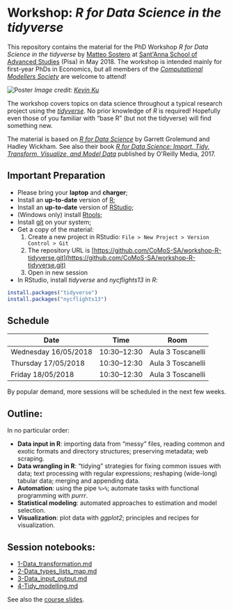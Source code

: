 # Workshop: *R for Data Science in the tidyverse*

This repository contains the material for the PhD Workshop *R for Data Science in the tidyverse* by [Matteo Sostero](https://matteosostero.com) at [Sant'Anna School of Advanced Studies](https://www.santannapisa.it/it/istituto/economia/complexity-modellers-society-comos) (Pisa) in May 2018.
The workshop is intended mainly for first-year PhDs in Economics, but all members of the [*Computational Modellers Society*](https://www.santannapisa.it/it/istituto/economia/complexity-modellers-society-comos) are welcome to attend!

![Poster](https://images.pexels.com/photos/577585/pexels-photo-577585.jpeg?cs=srgb&dl=coding-computer-data-577585.jpg&fm=jpg)
*Image credit: [Kevin Ku](https://www.pexels.com/@kevin-ku-92347)*

The workshop covers topics on data science throughout a typical research project using the [*tidyverse*](https://www.tidyverse.org/). No prior knowledge of *R* is required! Hopefully even those of you familiar with “base R” (but not the tidyverse) will find something new.

The material is based on [*R for Data Science*](http://r4ds.had.co.nz/index.html) by Garrett Grolemund and Hadley Wickham.
See also their book [*R for Data Science: Import, Tidy, Transform, Visualize, and Model Data*](https://www.amazon.it/dp/1491910399) published by O'Reilly Media, 2017.


## Important Preparation

* Please bring your **laptop** and **charger**;
* Install an **up-to-date** version of [R](https://cran.r-project.org/);
* Install an **up-to-date** version of [RStudio](https://www.rstudio.com/products/rstudio/download/#download);
* (Windows only) install [Rtools](https://cran.r-project.org/bin/windows/Rtools/);
* Install [git](https://git-scm.com/download/) on your system;
* Get a copy of the material:
    1. Create a new project in RStudio: `File > New Project > Version Control > Git`
    2. The repository URL is [https://github.com/CoMoS-SA/workshop-R-tidyverse.git](https://github.com/CoMoS-SA/workshop-R-tidyverse.git)
    3. Open in new session
* In RStudio, install *tidyverse* and *nycflights13* in *R*:
```R
install.packages("tidyverse")
install.packages("nycflights13")
```


## Schedule

Date                 | Time        | Room              
--                   | --          | --                
Wednesday 16/05/2018 | 10:30–12:30 | Aula 3 Toscanelli 
Thursday 17/05/2018  | 10:30–12:30 | Aula 3 Toscanelli 
Friday 18/05/2018    | 10:30–12:30 | Aula 3 Toscanelli 

By popular demand, more sessions will be scheduled in the next few weeks.


## Outline:

In no particular order:

* **Data input in R**: importing data from “messy” files, reading common and exotic formats and directory structures; preserving metadata; web scraping.
* **Data wrangling in R**: “tidying” strategies for fixing common issues with data; text processing with regular expressions; reshaping (wide-long) tabular data; merging and appending data.
* **Automation**: using the pipe `%>%`;  automate tasks with functional programming with *purrr*.
* **Statistical modeling**: automated approaches to estimation and model selection.
* **Visualization**: plot data with *ggplot2*; principles and recipes for visualization.


## Session notebooks:

* [1-Data_transformation.md](https://github.com/CoMoS-SA/workshop-R-tidyverse/blob/master/notebooks/1-Data_transformation.md)
* [2-Data_types_lists_map.md](https://github.com/CoMoS-SA/workshop-R-tidyverse/blob/master/notebooks/2-Data_types_lists_map.md)
* [3-Data_input_output.md](https://github.com/CoMoS-SA/workshop-R-tidyverse/blob/master/notebooks/3-Data_input_output.md)
* [4-Tidy_modelling.md](https://github.com/CoMoS-SA/workshop-R-tidyverse/blob/master/notebooks/4-Tidy_modelling.md)

See also the [course slides](https://github.com/CoMoS-SA/workshop-R-tidyverse/blob/master/Slides%20Data%20Science%20R.pdf).
